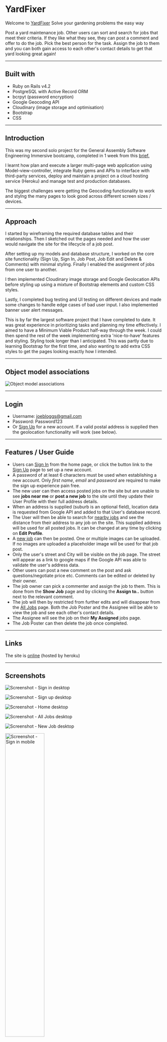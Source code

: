 # YardFixer

Welcome to [YardFixer](https://yardfixer.herokuapp.com/)
Solve your gardening problems the easy way

Post a yard maintenance job. Other users can sort and search for jobs that meet their criteria. If they like what they see, they can post a comment and offer to do the job. Pick the best person for the task. Assign the job to them and you can both gain access to each other's contact details to get that yard looking great again!

---------------------------------------------------------------

## Built with

* Ruby on Rails v4.2
* PostgreSQL with Active Record ORM
* bcrpyt (password encryption)
* Google Geocoding API 
* Cloudinary (image storage and optimisation)
* Bootstrap
* CSS


---------------------------------------------------------------
## Introduction

This was my second solo project for the General Assembly Software Engineering Immersive bootcamp, completed in 1 week from this [brief.](https://gist.github.com/wofockham/42880541c94121516109) 

I learnt how plan and execute a larger multi-page web application using Model-view-controller, integrate Ruby gems and APIs to interface with third-party services, deploy and maintain a project on a cloud hosting service (Heroku) and manage test and production databases.

The biggest challenges were getting the Geocoding functionality to work and stylng the many pages to look good across different screen sizes / devices.

---------------------------------------------------------------

## Approach

I started by wireframing the required database tables and their relationships. Then I sketched out the pages needed and how the user would navigate the site for the lifecycle of a job post. 

After setting up my models and database structure, I worked on the core site functionality (Sign Up, Sign In, Job Post, Job Edit and Delete & Comments) with minimal styling. Finally I enabled the assignment of jobs from one user to another.

I then implemented Cloudinary image storage and Google Geolocation APIs before styling up using a mixture of Bootstrap elements and custom CSS styles.

Lastly, I completed bug testing and UI testing on different devices and made some changes to handle edge cases of bad user input. I also implemented banner user alert messages.

This is by far the largest software project that I have completed to date. It was great experience in prioritizing tasks and planning my time effectively. I aimed to have a Minimum Viable Product half-way through the week. I could then spend the rest of the week implementing extra 'nice-to-have' features and styling. Styling took longer than I anticipated. This was partly due to learning Bootstrap for the first time, and also wanting to add extra CSS styles to get the pages looking exactly how I intended.

---------------------------------------------------------------

## Object model associations

![Object model associations](/app/assets/images/readme_screenshots/object_models.jpeg)

---------------------------------------------------------------

## Login

* Username: joebloggs@gmail.com
* Password: Password123
* Or [Sign Up](https://yardfixer.herokuapp.com/users/new) for a new account. If a valid postal address is supplied then the geolocation functionality will work (see below).

---------------------------------------------------------------


## Features / User Guide

*  Users can [Sign In](https://yardfixer.herokuapp.com/login) from the home page, or click the button link to the [Sign Up](https://yardfixer.herokuapp.com/users/new) page to set up a new account. 
*  A password of at least 6 characters must be used when establishing a new account. Only *first name*, *email* and *password* are required to make the sign up experience pain free.
*  The new user can then access posted jobs on the site but are unable to see **jobs near me** or **post a new job** to the site until they update their User Profile with their full address details.
*  When an address is supplied (suburb is an optional field), location data is requested from Google API and added to that User's database record. 
*  The User will then be able to search for [nearby jobs](https://yardfixer.herokuapp.com/jobs?sort=distance) and see the distance from their address to any job on the site. This supplied address will be used for all posted jobs. It can be changed at any time by clicking on **Edit Profile**.
* A [new job](https://yardfixer.herokuapp.com/jobs/new) can then be posted. One or multiple images can be uploaded. If no images are uploaded a placeholder image will be used for that job post.
*  Only the user's street and City will be visible on the job page. The street will appear as a link to google maps if the Google API was able to validate the user's address data.
* Other users can post a new comment on the post and ask questions/negotiate price etc. Comments can be edited or deleted by their owner.
* The job owner can pick a commenter and assign the job to them. This is done from the **Show Job** page and by clicking the **Assign to..** button next to the relevant comment.
* The job will then by restricted from further edits and will disappear from the [All Jobs](https://yardfixer.herokuapp.com/jobs) page. Both the Job Poster and the Assignee will be able to view the job and see each other's contact details.
* The Assignee will see the job on their **My Assigned** jobs page.
* The Job Poster can then delete the job once completed.


---------------------------------------------------------------

## Links

The site is [online](https://yardfixer.herokuapp.com/) (hosted by heroku)

---------------------------------------------------------------

## Screenshots

![Screenshot - Sign in desktop](/app/assets/images/readme_screenshots/sign_in_full.jpg)

![Screenshot - Sign up desktop](/app/assets/images/readme_screenshots/sign_up_full.jpg)

![Screenshot - Home desktop](/app/assets/images/readme_screenshots/home_full.jpg)

![Screenshot - All Jobs desktop](/app/assets/images/readme_screenshots/alljobs_full.jpg)

![Screenshot - New Job desktop](/app/assets/images/readme_screenshots/post_job_full.jpg)

<img src="app/assets/images/readme_screenshots/sign_in_mobile.jpg" alt="Screenshot - Sign in mobile" width="50%"/>

<img src="app/assets/images/readme_screenshots/job_mobile.jpg" alt="Screenshot - Job view mobile" width="50%"/>

<img src="app/assets/images/readme_screenshots/assigned_mobile.jpg" alt="Screenshot - My Assigned jobs mobile" width="50%"/>


---------------------------------------------------------------

## Possible future feature additions

* Better handling of currencies for overseas jobs (currently default currency is $).
* Embed Google Maps Iframe on Job Show page.
* Admin accounts with access rights to delete users and jobs.
* Liked / My Saved Jobs .
* Splitting the All Jobs across multiple pages when the number of jobs reaches a certain quantity.



